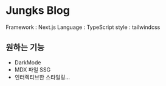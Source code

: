 # Jungks Blog

Framework : Next.js
Language : TypeScript
style : tailwindcss

## 원하는 기능

- DarkMode
- MDX 파일 SSG
- 인터렉티브한 스타일링...
